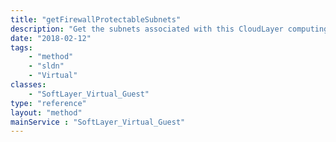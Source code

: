 ```yaml
---
title: "getFirewallProtectableSubnets"
description: "Get the subnets associated with this CloudLayer computing instance that are protectable by a network component firewall. "
date: "2018-02-12"
tags:
    - "method"
    - "sldn"
    - "Virtual"
classes:
    - "SoftLayer_Virtual_Guest"
type: "reference"
layout: "method"
mainService : "SoftLayer_Virtual_Guest"
---
```

